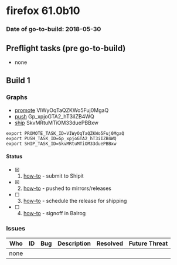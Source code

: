 # firefox 61.0b10

### Date of go-to-build: 2018-05-30

## Preflight tasks (pre go-to-build)
- none

## Build 1  

### Graphs
* [promote](https://tools.taskcluster.net/push-inspector/#/VIWyOqTaQZKWo5Fuj0MgaQ) VIWyOqTaQZKWo5Fuj0MgaQ
* [push](https://tools.taskcluster.net/push-inspector/#/Gp_xpjoGTA2_hT3iIZB4WQ) Gp_xpjoGTA2_hT3iIZB4WQ
* [ship](https://tools.taskcluster.net/push-inspector/#/SkvMRtuMTiOM33duePBBxw) SkvMRtuMTiOM33duePBBxw
```
export PROMOTE_TASK_ID=VIWyOqTaQZKWo5Fuj0MgaQ
export PUSH_TASK_ID=Gp_xpjoGTA2_hT3iIZB4WQ
export SHIP_TASK_ID=SkvMRtuMTiOM33duePBBxw
```


#### Status
- [x] 1.  [how-to](https://wiki.mozilla.org/Release:Release_Automation_on_Mercurial:Starting_a_Release#Submit_to_Ship_It)  - submit to Shipit
- [x] 2.  [how-to](https://github.com/mozilla-releng/releasewarrior-2.0/blob/master/docs/release-promotion/desktop/howto.md#push-artifacts-to-releases-directory)  - pushed to mirrors/releases
- [ ] 3.  [how-to](https://github.com/mozilla-releng/releasewarrior-2.0/blob/master/docs/release-promotion/desktop/howto.md#ship-the-release)  - schedule the release for shipping
- [ ] 4.  [how-to](https://github.com/mozilla-releng/releasewarrior-2.0/blob/master/docs/release-promotion/desktop/howto.md#obtain-sign-offs-for-changes)  - signoff in Balrog

### Issues
| Who                 | ID               | Bug                                                                 | Description                | Resolved                | Future Threat                |
| ------------------- | ---------------- | ------------------------------------------------------------------- | -------------------------- | ----------------------- | ---------------------------- |
| none | | | | | |

